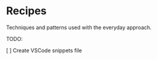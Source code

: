 # Recipes

Techniques and patterns used with the everyday approach.

TODO:

[ ] Create VSCode snippets file
